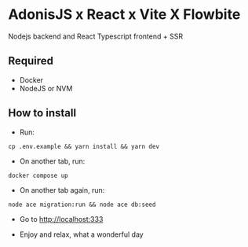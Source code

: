 # AdonisJS x React x Vite X Flowbite

Nodejs backend and React Typescript frontend + SSR

## Required

- Docker
- NodeJS or NVM

## How to install

- Run: 

```shell
cp .env.example && yarn install && yarn dev
```

- On another tab, run: 

```shell
docker compose up
```

- On another tab again, run:

```shell
node ace migration:run && node ace db:seed
```

- Go to [http://localhost:333](http://localhost:333)

- Enjoy and relax, what a wonderful day
